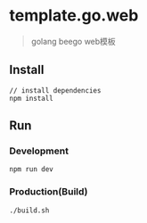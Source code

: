 # template.go.web

> golang beego web模板

## Install

```bush
// install dependencies
npm install
```
## Run

### Development
```bush
npm run dev
```
### Production(Build)
```bush
./build.sh
```
